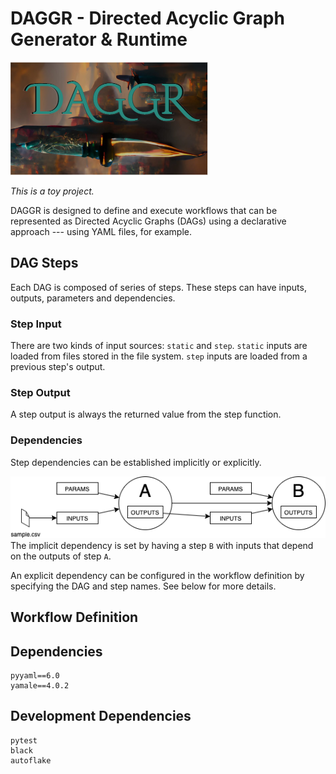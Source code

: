 # DAGGR - Directed Acyclic Graph Generator & Runtime

![DAGGR logo --- a dagger over the letters DAGGR](docs/daggr_logo.png)

*This is a toy project.* 

DAGGR is designed to define and execute workflows that can be represented as Directed Acyclic Graphs (DAGs) using a declarative approach --- using YAML files, for example.

## DAG Steps
Each DAG is composed of series of steps. These steps can have inputs, outputs, parameters and dependencies.

### Step Input
There are two kinds of input sources: `static` and `step`. `static` inputs are loaded from files stored in the file system. `step` inputs are loaded from a previous step's output. 

### Step Output
A step output is always the returned value from the step function.

### Dependencies
Step dependencies can be established implicitly or explicitly.

![Drawing of a step B with a dependency on the output of a step A](docs/dag_dependency.png)
The implicit dependency is set by having a step `B` with inputs that depend on the outputs of step `A`.

An explicit dependency can be configured in the workflow definition by specifying the DAG and step names. See below for more details.

## Workflow Definition
 

## Dependencies
```
pyyaml==6.0
yamale==4.0.2
```

## Development Dependencies
```
pytest
black
autoflake
```